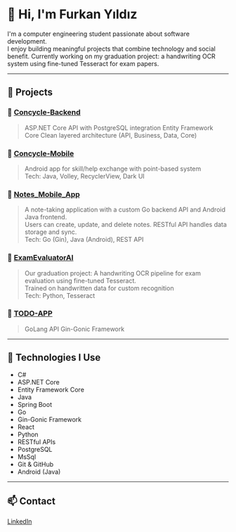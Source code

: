 # 👋 Hi, I'm Furkan Yıldız

I'm a computer engineering student passionate about software development.  
I enjoy building meaningful projects that combine technology and social benefit.
Currently working on my graduation project: a handwriting OCR system using fine-tuned Tesseract for exam papers.

---

## 💼 Projects

### 🔷 [Concycle-Backend](https://github.com/furkanyld/Concycle-Backend)
> ASP.NET Core API with PostgreSQL integration
> Entity Framework Core
> Clean layered architecture (API, Business, Data, Core)

### 🔷 [Concycle-Mobile](https://github.com/furkanyld/Concycle-Mobile)
> Android app for skill/help exchange with point-based system  
> Tech: Java, Volley, RecyclerView, Dark UI

### 🔷 [Notes_Mobile_App](https://github.com/furkanyld/Notes_Mobile_App)  
> A note-taking application with a custom Go backend API and Android Java frontend.  
> Users can create, update, and delete notes. RESTful API handles data storage and sync.  
> Tech: Go (Gin), Java (Android), REST API

### 🔷 [ExamEvaluatorAI](https://github.com/melihdemir0/ExamEvaluatorAI)
> Our graduation project: A handwriting OCR pipeline for exam evaluation using fine-tuned Tesseract.  
> Trained on handwritten data for custom recognition  
> Tech: Python, Tesseract

### 🔷 [TODO-APP](https://github.com/furkanyld/TO-DO-APP)
> GoLang API 
> Gin-Gonic Framework

---

## 🧰 Technologies I Use
- C#
- ASP.NET Core
- Entity Framework Core
- Java
- Spring Boot
- Go
- Gin-Gonic Framework
- React
- Python
- RESTful APIs
- PostgreSQL
- MsSql
- Git & GitHub
- Android (Java)

---

## 📫 Contact
[LinkedIn](https://www.linkedin.com/in/furkan-yıldız-584383254)
